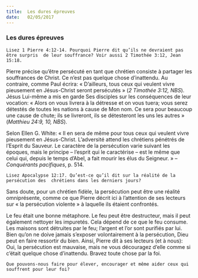 ```yaml
---
title:  Les dures épreuves
date:   02/05/2017
---
```


### Les dures épreuves

`Lisez 1 Pierre 4:12-14. Pourquoi Pierre dit qu’ils ne devraient pas être surpris  de leur souffrance? Voir aussi 2 Timothée 3:12, Jean 15:18.`

Pierre précise qu’être persécuté en tant que chrétien consiste à partager les  souffrances de Christ. Ce n’est pas quelque chose d’inattendu. Au contraire,  comme Paul écrira: « D’ailleurs, tous ceux qui veulent vivre pieusement en  Jésus-Christ seront persécutés » (*2 Timothée 3:12, NBS*). Jésus Lui-même a  mis en garde Ses disciples sur les conséquences de leur vocation: « Alors on  vous livrera à la détresse et on vous tuera; vous serez détestés de toutes les  nations à cause de Mon nom. Ce sera pour beaucoup une cause de chute; ils  se livreront, ils se détesteront les uns les autres » (*Matthieu 24:9, 10, NBS*). 

Selon Ellen G. White: « Il en sera de même pour tous ceux qui veulent vivre  pieusement en Jésus-Christ. L’adversité attend les chrétiens pénétrés de  l’Esprit du Sauveur. Le caractère de la persécution varie suivant les époques,  mais le principe – l’esprit qui le caractérise – est le même que celui qui,  depuis le temps d’Abel, a fait mourir les élus du Seigneur. » – *Conquérants  pacifiques*, p. 514. 

`Lisez Apocalypse 12:17. Qu’est-ce qu’il dit sur la réalité de la persécution des  chrétiens dans les derniers jours?`

Sans doute, pour un chrétien fidèle, la persécution peut être une réalité  omniprésente, comme ce que Pierre décrit ici à l’attention de ses lecteurs sur « la persécution violente » à laquelle ils étaient confrontés. 

Le feu était une bonne métaphore. Le feu peut être destructeur, mais il peut également nettoyer les impuretés. Cela dépend de ce que le feu consume.  Les maisons sont détruites par le feu; l’argent et l’or sont purifiés par lui. Bien qu’on ne doive jamais s’exposer volontairement à la persécution, Dieu peut en faire ressortir du bien. Ainsi, Pierre dit à ses lecteurs (et à nous): Oui, la persécution est mauvaise, mais ne vous découragez d’elle comme si c’était quelque chose d’inattendu. Bravez toute chose par la foi. 

`Que pouvons-nous faire pour élever, encourager et même aider ceux qui  souffrent pour leur foi?`